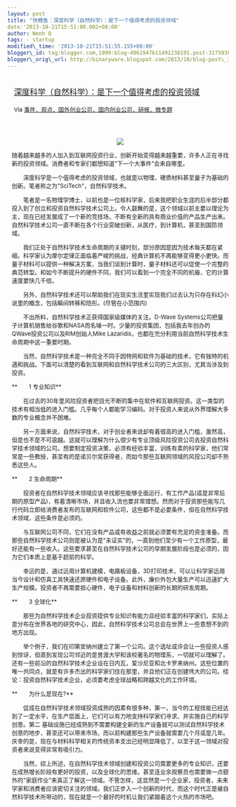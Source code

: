 ```yaml
--- 
layout: post 
title: "快鲤鱼：深度科学（自然科学）：是下一个值得考虑的投资领域" 
date:'2013-10-21T15:51:00.002+08:00' 
author: Wenh Q
tags: - startup
modified\_time: '2013-10-21T15:51:55.155+08:00' 
blogger\_id: tag:blogger.com,1999:blog-4961947611491238191.post-3175938332684037250
blogger\_orig\_url: http://binaryware.blogspot.com/2013/10/blog-post\_3066.html
---
```

<div style="margin: 10px; padding: 5px;">

<div style="font-size: 18px;">

[深度科学（自然科学）：是下一个值得考虑的投资领域](http://www.kuailiyu.com/article/5541.html)

</div>

<div style="font-size: 13px;">

Via
[事件，观点，国外创业公司，国内创业公司，研报，微专题](http://www.kuailiyu.com/)

</div>

</div>

<div style="font-size: 13px; padding: 15px 0 10px 10px;">

<div style="text-align: center;">

![](http://www.kuailiyu.com/uploadfile/2013/1018/20131018054550234.jpg)

</div>

随着越来越多的人加入到互联网投资行业，创新开始变得越来越重要，许多人正在寻找新的投资领域。消费者和专家们都想知道"下一个大事件"会来自哪里。

　　深度科学是一个值得考虑的投资领域，也就是以物理，硬质材料甚至量子为基础的创新。笔者称之为"SciTech"，自然科学技术。

　　笔者是一名物理学博士，以前也是一位核科学家，后来我把职业生涯的后半部分都投入到了创立和投资自然科学技术公司上。令人鼓舞的是，这个领域以前主要以理论为主，现在已经发展成了一个新的竞技场，不断有全新的具有商业价值的产品生产出来。自然科学技术公司一直不断在各个行业突破创新，从医疗，到计算机，甚至到国防领域。

　　我们正处于自然科学技术生命周期的关键时刻，部分原因是因为技术每天都在紧缩。科学家认为摩尔定律正面临着严峻的挑战，经典计算机不再能够变得更小更快。而量子材料可以提供一种解决方案，当我们谈到计算时，量子材料还可以促使一个完整的典范转型。和如今不断提升的硬件不同，我们可以看到一个完全不同的机器，它的计算速度要快几千倍。

　　另外，自然科学技术还可以帮助我们在现实生活里实现我们过去认为只存在科幻小说里的概念，包括瞬间转移和隐形。(尽管在小范围内)

　　不出所料，自然科学技术正获得国家级媒体的关注。D-Wave
Systems公司把量子计算机销售给谷歌和NASA而名噪一时。少量的投资集团，包括我去年创办的QWave投资公司以及RIM创始人Mike
Lazaridis，也都在充分利用当前自然科学技术生命周期中这一重要时期。

　　当然，自然科学技术是一种完全不同于因特网和软件为基础的技术，它有独特的机遇和挑战。下面可以清楚的看到互联网和自然科学技术公司的三大区别，尤其当涉及到投资。

**　　1 专业知识**

　　在过去的30年里风险投资者把目光不断的集中在软件和互联网投资。这一类型的技术有相当低的进入门槛。几乎每个人都能学习编码。对于投资人来说从外界理解大多数的专业概念并不困难。

　　另一方面来说，自然科学技术，对于创业者来说却有着很高的进入门槛，虽然高，但是也不是不可逾越。这就可以理解为什么很少有专业顶级风险投资公司去投资自然科学技术领域的公司。想要制定投资决策，必须有经验丰富，训练有素的科学家，他们常常是一些教授，甚至有的是诺贝尔奖获得者，而如今那些互联网领域的风投公司却不熟悉这些人。

**　　2 生命周期**

　　投资者在自然科学技术领域应该寻找那些能够全面运行，有工作产品(或是非常后期的原型产品)，有着清晰市场，并且收入流也要非常理想。然而对于投资那些能写几行代码立即给消费者发布的互联网和软件公司，这些都不是必要条件，但在自然科学技术领域，这些条件是必须的。

　　与互联网公司不同，它们在没有产品或有收益之前就必须要有充足的资金准备。而那些自然科学技术公司则是被认为是"未证实"的，一直到他们至少有一个工作原型，最好还能有一些收入。这些要求甚至在自然科学技术公司的早期发展阶段也是必须的，因为它们本质上是基于超前的科学。

　　幸运的是，通过运用计算机建模，电路板设备，3D打印技术，可以让科学家运用当今设计和仿真工具快速还原硬件和电子设备。此外，廉价外包大量生产可以迅速扩大生产规模。投资者不再需要担心硬件，电子设备和材料创新的长期的研发周期。

**　　3 全球化**

　　那些为自然科学技术企业投资提供专业知识有能力且经验丰富的科学家们，实际上是分布在世界各地的研究中心，因此，自然科学技术公司总会在世界上一些意想不到的地方出现。

　　举个例子，我们在印第安纳州建立了第一个公司。这个选址或许会让一些投资人感到惊讶，但直到发现公司邻近的是普渡大学和该校著名的物理系，一切就可以理解了。还有一些前沿的自然科学技术企业设在日内瓦，爱沙尼亚和北卡罗来纳州。这些位置的唯一共同点，就是有许多杰出的科学家们住在那里，并且他们正在创建伟大的公司。结论：投资自然科学技术企业，必须要考虑全球战略和跨越文化的工作环境。

**　　为什么是现在?**

　　促成在自然科学技术领域投资成熟的因素有很多种，第一，当今的工程技能已经达到了一定水平，在生产层面上，它们可以有力地支持科学家们寻求、并实施自己的科学创意。第二
基础设施已经成熟到不需要构建全新的生产设备就可以测试自然科学技术创意的地步，甚至还可以带来市场，而以前构建那些生产设备就需要几个月或是几年。庆幸的是，现在与材料科学相关的传统资本支出已经明显降低了，以至于这一领域对投资者来说变得非常有吸引力。

　　当然，综上所述，在自然科学技术领域创建和投资公司需要更多的专业知识，还要在成熟增长阶段有更好的投资，以及全球化的思维。甚至连业余观察员也需要做一点额外的"家庭作业"来真正了解这一领域。不管怎样，这显然是一个企业家，投资者，未来学家和消费者应该密切关注的领域。我们正步入一个创新的时代，而这个时代正是被自然科学技术所带动的，现在就是一个最好的时机让我们紧跟着这个火热的市场吧。

</div>
